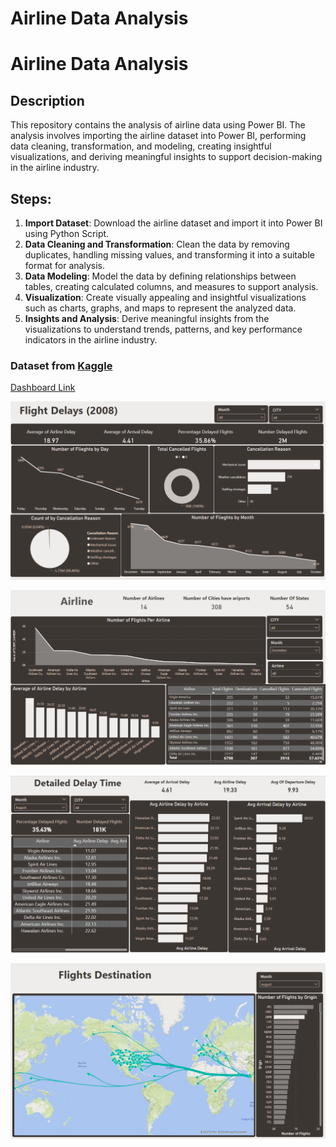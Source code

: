 # Airline Data Analysis
# Airline Data Analysis

## Description
This repository contains the analysis of airline data using Power BI. The analysis involves importing the airline dataset into Power BI, performing data cleaning, transformation, and modeling, creating insightful visualizations, and deriving meaningful insights to support decision-making in the airline industry.

## Steps:
1. **Import Dataset**: Download the airline dataset and import it into Power BI using Python Script.
2. **Data Cleaning and Transformation**: Clean the data by removing duplicates, handling missing values, and transforming it into a suitable format for analysis.
3. **Data Modeling**: Model the data by defining relationships between tables, creating calculated columns, and measures to support analysis.
4. **Visualization**: Create visually appealing and insightful visualizations such as charts, graphs, and maps to represent the analyzed data.
5. **Insights and Analysis**: Derive meaningful insights from the visualizations to understand trends, patterns, and key performance indicators in the airline industry.

### Dataset from [Kaggle](https://www.kaggle.com/datasets/usdot/flight-delays)

[Dashboard Link](https://drive.google.com/drive/folders/1iuFUVCRwvwGZgBT-7TiIlWogbocrkhMW?usp=sharing)


![Summary](https://github.com/sohilamohey/PowerBI_Tasks/blob/main/6.%20Airline%20Data%20Analysis/1.%20Summary%20Dashboard.png)


![Delay by Airline Company](https://github.com/sohilamohey/PowerBI_Tasks/blob/main/6.%20Airline%20Data%20Analysis/2.%20Delay%20by%20Airline%20Company.png)


![Detailed Delay Time](https://github.com/sohilamohey/PowerBI_Tasks/blob/main/6.%20Airline%20Data%20Analysis/3.%20Detailed%20Delay%20Time.png)


![Fights](https://github.com/sohilamohey/PowerBI_Tasks/blob/main/6.%20Airline%20Data%20Analysis/4_2.%20Flights.png)

